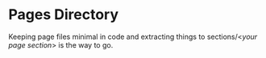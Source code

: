# Pages Directory

Keeping page files minimal in code and extracting things to sections/<*your page section*> is the way to go. 
